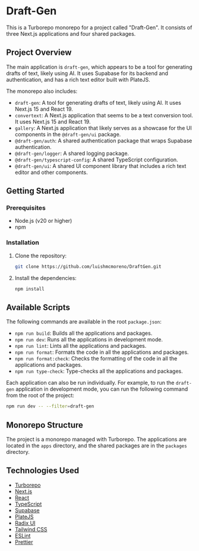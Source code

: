 # Draft-Gen

This is a Turborepo monorepo for a project called "Draft-Gen". It consists of three Next.js applications and four shared packages.

## Project Overview

The main application is `draft-gen`, which appears to be a tool for generating drafts of text, likely using AI. It uses Supabase for its backend and authentication, and has a rich text editor built with PlateJS.

The monorepo also includes:

*   `draft-gen`: A tool for generating drafts of text, likely using AI. It uses Next.js 15 and React 19.
*   `convertext`: A Next.js application that seems to be a text conversion tool. It uses Next.js 15 and React 19.
*   `gallery`: A Next.js application that likely serves as a showcase for the UI components in the `@draft-gen/ui` package.
*   `@draft-gen/auth`: A shared authentication package that wraps Supabase authentication.
*   `@draft-gen/logger`: A shared logging package.
*   `@draft-gen/typescript-config`: A shared TypeScript configuration.
*   `@draft-gen/ui`: A shared UI component library that includes a rich text editor and other components.

## Getting Started

### Prerequisites

*   Node.js (v20 or higher)
*   npm

### Installation

1.  Clone the repository:
    ```bash
    git clone https://github.com/luishmcmoreno/DraftGen.git
    ```
2.  Install the dependencies:
    ```bash
    npm install
    ```

## Available Scripts

The following commands are available in the root `package.json`:

*   `npm run build`: Builds all the applications and packages.
*   `npm run dev`: Runs all the applications in development mode.
*   `npm run lint`: Lints all the applications and packages.
*   `npm run format`: Formats the code in all the applications and packages.
*   `npm run format:check`: Checks the formatting of the code in all the applications and packages.
*   `npm run type-check`: Type-checks all the applications and packages.

Each application can also be run individually. For example, to run the `draft-gen` application in development mode, you can run the following command from the root of the project:

```bash
npm run dev -- --filter=draft-gen
```

## Monorepo Structure

The project is a monorepo managed with Turborepo. The applications are located in the `apps` directory, and the shared packages are in the `packages` directory.

## Technologies Used

*   [Turborepo](https://turbo.build/repo)
*   [Next.js](https://nextjs.org/)
*   [React](https://react.dev/)
*   [TypeScript](https://www.typescriptlang.org/)
*   [Supabase](https://supabase.com/)
*   [PlateJS](https://platejs.org/)
*   [Radix UI](https://www.radix-ui.com/)
*   [Tailwind CSS](https://tailwindcss.com/)
*   [ESLint](https://eslint.org/)
*   [Prettier](https://prettier.io/)